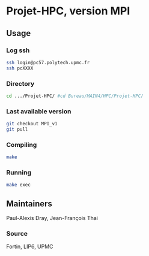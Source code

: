 # Projet-HPC, version MPI

## Usage 

### Log ssh

```bash
ssh login@pc57.polytech.upmc.fr
ssh pcXXXX
```

### Directory

```bash
cd .../Projet-HPC/ #cd Bureau/MAIN4/HPC/Projet-HPC/
```

### Last available version
```bash
git checkout MPI_v1
git pull
```

### Compiling

```bash
make
```

### Running

```bash
make exec
```

## Maintainers 

Paul-Alexis Dray, Jean-François Thai

### Source 

Fortin, LIP6, UPMC
